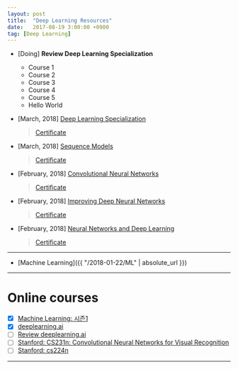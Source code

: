 ```yaml
---
layout: post
title:  "Deep Learning Resources"
date:   2017-08-19 3:00:00 +0900
tag: [Deep Learning]
---
```


- [Doing] **Review Deep Learning Specialization**
  - Course 1
  - Course 2
  - Course 3
  - Course 4
  - Course 5
  - Hello World
  >

- [March, 2018] [Deep Learning Specialization](https://www.coursera.org/specializations/deep-learning)
  > [Certificate](https://www.coursera.org/account/accomplishments/specialization/certificate/M5VPTPT432D9)

- [March, 2018] [Sequence Models](https://www.coursera.org/learn/nlp-sequence-models)
  > [Certificate](https://www.coursera.org/account/accomplishments/certificate/46WZSDQANSWQ)

- [February, 2018] [Convolutional Neural Networks](https://www.coursera.org/learn/convolutional-neural-networks)
  > [Certificate](https://www.coursera.org/account/accomplishments/certificate/QF25BUHDES9Z)

- [February, 2018] [Improving Deep Neural Networks](https://www.coursera.org/learn/deep-neural-network)
  > [Certificate](https://www.coursera.org/account/accomplishments/certificate/4DHRY28Q4TPH)

- [February, 2018] [Neural Networks and Deep Learning](https://www.coursera.org/learn/neural-networks-deep-learning)
  > [Certificate](https://www.coursera.org/account/accomplishments/certificate/X5VLF5A5NXCS)

---

- [Machine Learning]({{ "/2018-01-22/ML" | absolute_url }})

---

# Online courses

- [x] [Machine Learning: 시즌1](https://hunkim.github.io/ml/)
- [x] [deeplearning.ai](https://www.deeplearning.ai/)
- [ ] [Review deeplearning.ai](https://www.deeplearning.ai/)
- [ ] [Stanford: CS231n: Convolutional Neural Networks for Visual Recognition](http://cs231n.stanford.edu/)
- [ ] [Stanford: cs224n](http://web.stanford.edu/class/cs224n/syllabus.html)

---
